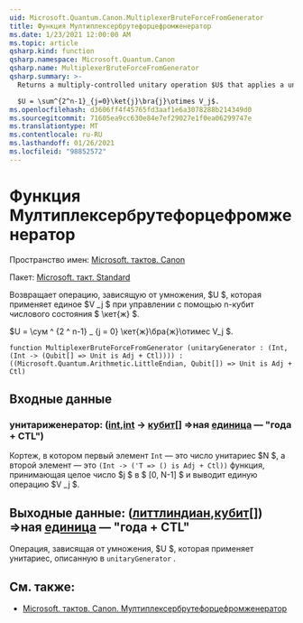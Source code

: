 ```yaml
---
uid: Microsoft.Quantum.Canon.MultiplexerBruteForceFromGenerator
title: Функция Мултиплексербрутефорцефромженератор
ms.date: 1/23/2021 12:00:00 AM
ms.topic: article
qsharp.kind: function
qsharp.namespace: Microsoft.Quantum.Canon
qsharp.name: MultiplexerBruteForceFromGenerator
qsharp.summary: >-
  Returns a multiply-controlled unitary operation $U$ that applies a unitary $V_j$ when controlled by n-qubit number state $\ket{j}$.

  $U = \sum^{2^n-1}_{j=0}\ket{j}\bra{j}\otimes V_j$.
ms.openlocfilehash: d3606ff4f45765fd3aaf1e6a3078288b214349d0
ms.sourcegitcommit: 71605ea9cc630e84e7ef29027e1f0ea06299747e
ms.translationtype: MT
ms.contentlocale: ru-RU
ms.lasthandoff: 01/26/2021
ms.locfileid: "98852572"
---
```

# <a name="multiplexerbruteforcefromgenerator-function"></a>Функция Мултиплексербрутефорцефромженератор

Пространство имен: [Microsoft. тактов. Canon](xref:Microsoft.Quantum.Canon)

Пакет: [Microsoft. такт. Standard](https://nuget.org/packages/Microsoft.Quantum.Standard)


Возвращает операцию, зависящую от умножения, $U $, которая применяет единое $V _j $ при управлении с помощью n-кубит числового состояния $ \кет{ж} $.

$U = \сум ^ {2 ^ n-1} _ {j = 0} \кет{ж}\бра{ж}\отимес V_j $.

```qsharp
function MultiplexerBruteForceFromGenerator (unitaryGenerator : (Int, (Int -> (Qubit[] => Unit is Adj + Ctl)))) : ((Microsoft.Quantum.Arithmetic.LittleEndian, Qubit[]) => Unit is Adj + Ctl)
```


## <a name="input"></a>Входные данные

### <a name="unitarygenerator--intint---qubit--unit--is-adj--ctl"></a>унитариженератор: ([int](xref:microsoft.quantum.lang-ref.int),[int](xref:microsoft.quantum.lang-ref.int) -> [кубит](xref:microsoft.quantum.lang-ref.qubit)[] =>ная [единица](xref:microsoft.quantum.lang-ref.unit)  — "года + CTL")

Кортеж, в котором первый элемент `Int` — это число унитариес $N $, а второй элемент — это `(Int -> ('T => () is Adj + Ctl))` функция, принимающая целое число $j $ в $ [0, N-1] $ и выводит единую операцию $V _j $.



## <a name="output--littleendianqubit--unit--is-adj--ctl"></a>Выходные данные: ([литтлиндиан](xref:Microsoft.Quantum.Arithmetic.LittleEndian),[кубит](xref:microsoft.quantum.lang-ref.qubit)[]) =>ная [единица](xref:microsoft.quantum.lang-ref.unit)  — "года + CTL"

Операция, зависящая от умножения, $U $, которая применяет унитариес, описанную в `unitaryGenerator` .

## <a name="see-also"></a>См. также:

- [Microsoft. тактов. Canon. Мултиплексербрутефорцефромженератор](xref:Microsoft.Quantum.Canon.MultiplexerBruteForceFromGenerator)